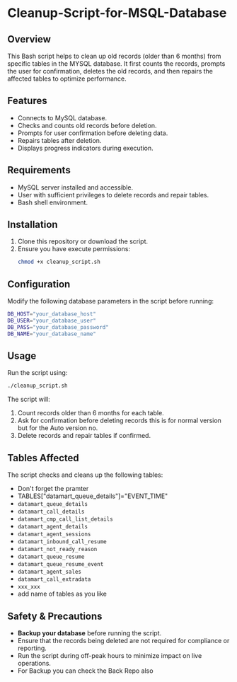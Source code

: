 # Cleanup-Script-for-MSQL-Database


## Overview
This Bash script helps to clean up old records (older than 6 months) from specific tables in the MYSQL database. It first counts the records, prompts the user for confirmation, deletes the old records, and then repairs the affected tables to optimize performance.

## Features
- Connects to MySQL database.
- Checks and counts old records before deletion.
- Prompts for user confirmation before deleting data.
- Repairs tables after deletion.
- Displays progress indicators during execution.

## Requirements
- MySQL server installed and accessible.
- User with sufficient privileges to delete records and repair tables.
- Bash shell environment.

## Installation
1. Clone this repository or download the script.
2. Ensure you have execute permissions:
   ```bash
   chmod +x cleanup_script.sh
   ```

## Configuration
Modify the following database parameters in the script before running:
```bash
DB_HOST="your_database_host"
DB_USER="your_database_user"
DB_PASS="your_database_password"
DB_NAME="your_database_name"
```

## Usage
Run the script using:
```bash
./cleanup_script.sh
```
The script will:
1. Count records older than 6 months for each table.
2. Ask for confirmation before deleting records this is for normal version but for the Auto version no.
3. Delete records and repair tables if confirmed.

## Tables Affected
The script checks and cleans up the following tables:
- Don't forget the pramter
- TABLES["datamart_queue_details"]="EVENT_TIME"
- `datamart_queue_details`
- `datamart_call_details`
- `datamart_cmp_call_list_details`
- `datamart_agent_details`
- `datamart_agent_sessions`
- `datamart_inbound_call_resume`
- `datamart_not_ready_reason`
- `datamart_queue_resume`
- `datamart_queue_resume_event`
- `datamart_agent_sales`
- `datamart_call_extradata`
- `xxx_xxx`
- add name of tables as you like 

## Safety & Precautions
- **Backup your database** before running the script.
- Ensure that the records being deleted are not required for compliance or reporting.
- Run the script during off-peak hours to minimize impact on live operations.
- For Backup you can check the Back Repo also 



